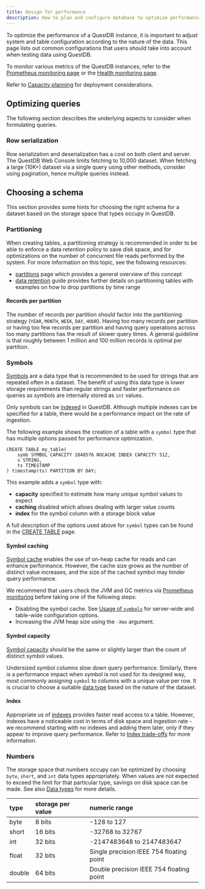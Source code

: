 ```yaml
---
title: Design for performance
description: How to plan and configure database to optimize performance.
---
```


To optimize the performance of a QuestDB instance, it is important to adjust
system and table configuration according to the nature of the data. This page
lists out common configurations that users should take into account when testing
data using QuestDB.

To monitor various metrics of the QuestDB instances, refer to the
[Prometheus monitoring page](/docs/third-party-tools/prometheus/) or the
[Health monitoring page](/docs/operations/health-monitoring/).

Refer to [Capacity planning](/docs/deployment/capacity-planning/) for deployment
considerations.

## Optimizing queries

The following section describes the underlying aspects to consider when
formulating queries.

### Row serialization

Row serialization and deserialization has a cost on both client and server. The
QuestDB Web Console limits fetching to 10,000 dataset. When fetching a large
(10K+) dataset via a single query using other methods, consider using
pagination, hence multiple queries instead.

## Choosing a schema

This section provides some hints for choosing the right schema for a dataset
based on the storage space that types occupy in QuestDB.

### Partitioning

When creating tables, a partitioning strategy is recommended in order to be able
to enforce a data retention policy to save disk space, and for optimizations on
the number of concurrent file reads performed by the system. For more
information on this topic, see the following resources:

- [partitions](/docs/concept/partitions/) page which provides a general overview
  of this concept
- [data retention](/docs/operations/data-retention/) guide provides further
  details on partitioning tables with examples on how to drop partitions by time
  range

#### Records per partition

The number of records per partition should factor into the partitioning strategy
(`YEAR`, `MONTH`, `WEEK`, `DAY`, `HOUR`). Having too many records per partition or
having too few records per partition and having query operations across too many
partitions has the result of slower query times. A general guideline is that
roughly between 1 million and 100 million records is optimal per partition.

### Symbols

[Symbols](/docs/concept/symbol/) are a data type that is recommended to be used
for strings that are repeated often in a dataset. The benefit of using this data
type is lower storage requirements than regular strings and faster performance
on queries as symbols are internally stored as `int` values.

Only symbols can be [indexed](/docs/concept/indexes/) in QuestDB. Although
multiple indexes can be specified for a table, there would be a performance
impact on the rate of ingestion.

The following example shows the creation of a table with a `symbol` type that
has multiple options passed for performance optimization.

```questdb-sql
CREATE TABLE my_table(
    symb SYMBOL CAPACITY 1048576 NOCACHE INDEX CAPACITY 512,
    s STRING,
    ts TIMESTAMP
) timestamp(ts) PARTITION BY DAY;
```

This example adds a `symbol` type with:

- **capacity** specified to estimate how many unique symbol values to expect
- **caching** disabled which allows dealing with larger value counts
- **index** for the symbol column with a storage block value

A full description of the options used above for `symbol` types can be found in
the [CREATE TABLE](/docs/reference/sql/create-table/#symbol) page.

#### Symbol caching

[Symbol cache](/docs/concept/symbol/#usage-of-symbols) enables the use of on-heap
cache for reads and can enhance performance. However, the cache size grows as
the number of distinct value increases, and the size of the cached symbol may
hinder query performance.

We recommend that users check the JVM and GC metrics via
[Prometheus monitoring](/docs/third-party-tools/prometheus/) before taking one
of the following steps:

- Disabling the symbol cache. See
  [Usage of `symbols`](/docs/concept/symbol/#usage-of-symbols) for server-wide
  and table-wide configuration options.
- Increasing the JVM heap size using the `-Xmx` argument.

#### Symbol capacity

[Symbol capacity](/docs/concept/symbol/#usage-of-symbols) should be the same or
slightly larger than the count of distinct symbol values.

Undersized symbol columns slow down query performance. Similarly, there is a
performance impact when symbol is not used for its designed way, most commonly
assigning `symbol` to columns with a unique value per row. It is crucial to
choose a suitable [data type](/docs/reference/sql/datatypes/) based on the
nature of the dataset.

#### Index

Appropriate us of [indexes](/docs/concept/indexes/) provides faster read access
to a table. However, indexes have a noticeable cost in terms of disk space and
ingestion rate - we recommend starting with no indexes and adding them later,
only if they appear to improve query performance. Refer to
[Index trade-offs](/docs/concept/indexes/#trade-offs) for more information.

### Numbers

The storage space that numbers occupy can be optimized by choosing `byte`,
`short`, and `int` data types appropriately. When values are not expected to
exceed the limit for that particular type, savings on disk space can be made.
See also [Data types](/docs/reference/sql/datatypes/) for more details.

| type    | storage per value | numeric range                            |
| :------ | :---------------- | :--------------------------------------- |
| byte    | 8 bits            | -128 to 127                              |
| short   | 16 bits           | -32768 to 32767                          |
| int     | 32 bits           | -2147483648 to 2147483647                |
| float   | 32 bits           | Single precision IEEE 754 floating point |
| double  | 64 bits           | Double precision IEEE 754 floating point |
